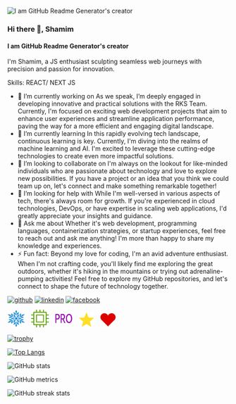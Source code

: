 ![I am GitHub Readme Generator's creator](https://media.licdn.com/dms/image/v2/D5616AQE2027w-kSn8w/profile-displaybackgroundimage-shrink_350_1400/profile-displaybackgroundimage-shrink_350_1400/0/1726822459005?e=1732147200&v=beta&t=ihdFEYJVqr_2am_4wG_oGnZUsTi3zhJu3mjfe94j-3U)

### Hi there 👋, Shamim
#### I am GitHub Readme Generator's creator


I'm Shamim, a JS enthusiast sculpting seamless web journeys with precision and passion for innovation.

Skills: REACT/ NEXT JS

- 🔭 I’m currently working on As we speak, I’m deeply engaged in developing innovative and practical solutions with the RKS Team. Currently, I'm focused on exciting web development projects that aim to enhance user experiences and streamline application performance, paving the way for a more efficient and engaging digital landscape. 
- 🌱 I’m currently learning In this rapidly evolving tech landscape, continuous learning is key. Currently, I'm diving into the realms of machine learning and AI. I'm excited to leverage these cutting-edge technologies to create even more impactful solutions. 
- 👯 I’m looking to collaborate on I'm always on the lookout for like-minded individuals who are passionate about technology and love to explore new possibilities. If you have a project or an idea that you think we could team up on, let's connect and make something remarkable together! 
- 🤔 I’m looking for help with While I'm well-versed in various aspects of tech, there's always room for growth. If you're experienced in cloud technologies, DevOps, or have expertise in scaling web applications, I'd greatly appreciate your insights and guidance. 
- 💬 Ask me about Whether it's web development, programming languages, containerization strategies, or startup experiences, feel free to reach out and ask me anything! I'm more than happy to share my knowledge and experiences. 
- ⚡ Fun fact: Beyond my love for coding, I'm an avid adventure enthusiast. When I'm not crafting code, you'll likely find me exploring the great outdoors, whether it's hiking in the mountains or trying out adrenaline-pumping activities!  Feel free to explore my GitHub repositories, and let's connect to shape the future of technology together. 


[<img src='https://cdn.jsdelivr.net/npm/simple-icons@3.0.1/icons/github.svg' alt='github' height='40'>](https://github.com/codingshamim)  [<img src='https://cdn.jsdelivr.net/npm/simple-icons@3.0.1/icons/linkedin.svg' alt='linkedin' height='40'>](https://www.linkedin.com/in/muhammodshamim/)  [<img src='https://cdn.jsdelivr.net/npm/simple-icons@3.0.1/icons/facebook.svg' alt='facebook' height='40'>](https://www.facebook.com/muhammadshamim15)  

<a href='https://archiveprogram.github.com/'><img src='https://raw.githubusercontent.com/acervenky/animated-github-badges/master/assets/acbadge.gif' width='40' height='40'></a> <a href='https://docs.github.com/en/developers'><img src='https://raw.githubusercontent.com/acervenky/animated-github-badges/master/assets/devbadge.gif' width='40' height='40'></a> <a href='https://github.com/pricing'><img src='https://raw.githubusercontent.com/acervenky/animated-github-badges/master/assets/pro.gif' width='40' height='40'></a> <a href='https://stars.github.com/'><img src='https://raw.githubusercontent.com/acervenky/animated-github-badges/master/assets/starbadge.gif' width='35' height='35'></a> <a href='https://docs.github.com/en/github/supporting-the-open-source-community-with-github-sponsors'><img src='https://raw.githubusercontent.com/acervenky/animated-github-badges/master/assets/sponsorbadge.gif' width='35' height='35'></a> 

[![trophy](https://github-profile-trophy.vercel.app/?username=codingshamim)](https://github.com/ryo-ma/github-profile-trophy)

[![Top Langs](https://github-readme-stats.vercel.app/api/top-langs/?username=codingshamim)](https://github.com/anuraghazra/github-readme-stats)

![GitHub stats](https://github-readme-stats.vercel.app/api?username=codingshamim&show_icons=true)  

![GitHub metrics](https://metrics.lecoq.io/codingshamim)  

![GitHub streak stats](https://streak-stats.demolab.com/?user=codingshamim)  

